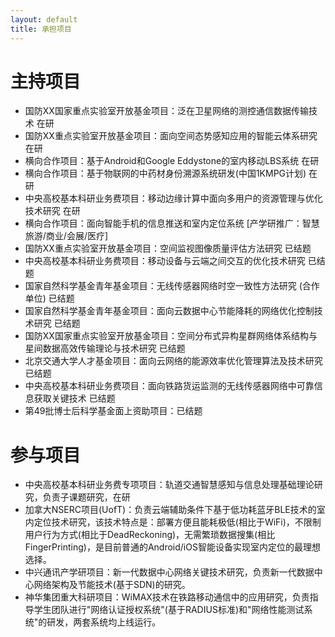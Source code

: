```yaml
---
layout: default
title: 承担项目
---
```


主持项目
=====================

- 国防XX国家重点实验室开放基金项目：泛在卫星网络的测控通信数据传输技术 在研
- 国防XX重点实验室开放基金项目：面向空间态势感知应用的智能云体系研究 在研
- 横向合作项目：基于Android和Google Eddystone的室内移动LBS系统 在研
- 横向合作项目：基于物联网的中药材身份溯源系统研发(中国1KMPG计划) 在研
- 中央高校基本科研业务费项目：移动边缘计算中面向多用户的资源管理与优化技术研究 在研
- 横向合作项目：面向智能手机的信息推送和室内定位系统 [产学研推广：智慧旅游/商业/会展/医疗]
- 国防XX重点实验室开放基金项目：空间监视图像质量评估方法研究 已结题
- 中央高校基本科研业务费项目：移动设备与云端之间交互的优化技术研究 已结题
- 国家自然科学基金青年基金项目：无线传感器网络时空一致性方法研究 (合作单位) 已结题
- 国家自然科学基金青年基金项目：面向云数据中心节能降耗的网络优化控制技术研究 已结题
- 国防XX国家重点实验室开放基金项目：空间分布式异构星群网络体系结构与星间数据高效传输理论与技术研究 已结题
- 北京交通大学人才基金项目：面向云网络的能源效率优化管理算法及技术研究 已结题
- 中央高校基本科研业务费项目：面向铁路货运监测的无线传感器网络中可靠信息获取关键技术 已结题
- 第49批博士后科学基金面上资助项目：已结题

参与项目
=====================

- 中央高校基本科研业务费专项项目：轨道交通智慧感知与信息处理基础理论研究，负责子课题研究，在研
- 加拿大NSERC项目(UofT)：负责云端辅助条件下基于低功耗蓝牙BLE技术的室内定位技术研究，该技术特点是：部署方便且能耗极低(相比于WiFi)，不限制用户行为方式(相比于DeadReckoning)，无需繁琐数据搜集(相比FingerPrinting)，是目前普通的Android/iOS智能设备实现室内定位的最理想选择。
- 中兴通讯产学研项目：新一代数据中心网络关键技术研究，负责新一代数据中心网络架构及节能技术(基于SDN)的研究。
- 神华集团重大科研项目：WiMAX技术在铁路移动通信中的应用研究，负责指导学生团队进行"网络认证授权系统"(基于RADIUS标准)和"网络性能测试系统"的研发，两套系统均上线运行。
